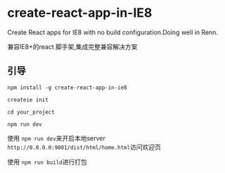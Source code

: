 # create-react-app-in-IE8
Create React apps for IE8 with no build configuration.Doing well in Renn.


兼容IE8+的react 脚手架,集成完整兼容解决方案

## 引导

```
npm install -g create-react-app-in-ie8

createie init

cd your_project

npm run dev

```

使用 `npm run dev`来开启本地server `http://0.0.0.0:9001/dist/html/home.html`访问欢迎页

使用 `npm run build`进行打包






